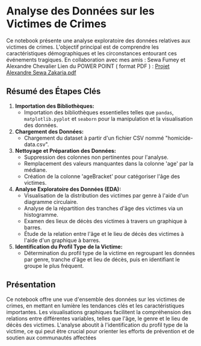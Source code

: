 # Analyse des Données sur les Victimes de Crimes  

Ce notebook présente une analyse exploratoire des données relatives aux victimes de crimes. L'objectif principal est de comprendre les caractéristiques démographiques et les circonstances entourant ces événements tragiques. En collaboration avec mes amis : Sewa Fumey et Alexandre Chevalier
Lien du POWER POINT ( format PDF ) : [Projet Alexandre Sewa Zakaria.pdf](https://github.com/user-attachments/files/20151522/Projet.Alexandre.Sewa.Zakaria.pdf)


## Résumé des Étapes Clés

1.  **Importation des Bibliothèques:**
    * Importation des bibliothèques essentielles telles que `pandas`, `matplotlib.pyplot` et `seaborn` pour la manipulation et la visualisation des données.
2.  **Chargement des Données:**
    * Chargement du dataset à partir d'un fichier CSV nommé "homicide-data.csv".
3.  **Nettoyage et Préparation des Données:**
    * Suppression des colonnes non pertinentes pour l'analyse.
    * Remplacement des valeurs manquantes dans la colonne 'age' par la médiane.
    * Création de la colonne 'ageBracket' pour catégoriser l'âge des victimes.
4.  **Analyse Exploratoire des Données (EDA):**
    * Visualisation de la distribution des victimes par genre à l'aide d'un diagramme circulaire.
    * Analyse de la répartition des tranches d'âge des victimes via un histogramme.
    * Examen des lieux de décès des victimes à travers un graphique à barres.
    * Étude de la relation entre l'âge et le lieu de décès des victimes à l'aide d'un graphique à barres.
5.  **Identification du Profil Type de la Victime:**
    * Détermination du profil type de la victime en regroupant les données par genre, tranche d'âge et lieu de décès, puis en identifiant le groupe le plus fréquent.

## Présentation

Ce notebook offre une vue d'ensemble des données sur les victimes de crimes, en mettant en lumière les tendances clés et les caractéristiques importantes. Les visualisations graphiques facilitent la compréhension des relations entre différentes variables, telles que l'âge, le genre et le lieu de décès des victimes. L'analyse aboutit à l'identification du profil type de la victime, ce qui peut être crucial pour orienter les efforts de prévention et de soutien aux communautés affectées
